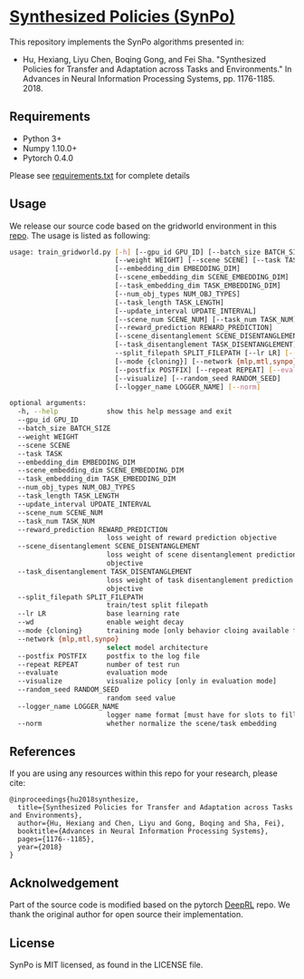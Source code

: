 # [**Syn**thesized **Po**licies (SynPo)](https://sites.google.com/view/neurips2018-synpo/home)

This repository implements the SynPo algorithms presented in:

- Hu, Hexiang, Liyu Chen, Boqing Gong, and Fei Sha. "Synthesized Policies for Transfer and Adaptation across Tasks and Environments." In Advances in Neural Information Processing Systems, pp. 1176-1185. 2018.

## Requirements

- Python 3+
- Numpy 1.10.0+
- Pytorch 0.4.0

Please see [requirements.txt](https://github.com/Sha-Lab/SynPo/blob/master/requirements.txt) for complete details

## Usage

We release our source code based on the gridworld environment in this [repo](https://github.com/Sha-Lab/gridworld). The usage is listed as following:

```bash
usage: train_gridworld.py [-h] [--gpu_id GPU_ID] [--batch_size BATCH_SIZE]
                          [--weight WEIGHT] [--scene SCENE] [--task TASK]
                          [--embedding_dim EMBEDDING_DIM]
                          [--scene_embedding_dim SCENE_EMBEDDING_DIM]
                          [--task_embedding_dim TASK_EMBEDDING_DIM]
                          [--num_obj_types NUM_OBJ_TYPES]
                          [--task_length TASK_LENGTH]
                          [--update_interval UPDATE_INTERVAL]
                          [--scene_num SCENE_NUM] [--task_num TASK_NUM]
                          [--reward_prediction REWARD_PREDICTION]
                          [--scene_disentanglement SCENE_DISENTANGLEMENT]
                          [--task_disentanglement TASK_DISENTANGLEMENT]
                          --split_filepath SPLIT_FILEPATH [--lr LR] [--wd]
                          [--mode {cloning}] [--network {mlp,mtl,synpo}]
                          [--postfix POSTFIX] [--repeat REPEAT] [--evaluate]
                          [--visualize] [--random_seed RANDOM_SEED]
                          [--logger_name LOGGER_NAME] [--norm]

optional arguments:
  -h, --help            show this help message and exit
  --gpu_id GPU_ID
  --batch_size BATCH_SIZE
  --weight WEIGHT
  --scene SCENE
  --task TASK
  --embedding_dim EMBEDDING_DIM
  --scene_embedding_dim SCENE_EMBEDDING_DIM
  --task_embedding_dim TASK_EMBEDDING_DIM
  --num_obj_types NUM_OBJ_TYPES
  --task_length TASK_LENGTH
  --update_interval UPDATE_INTERVAL
  --scene_num SCENE_NUM
  --task_num TASK_NUM
  --reward_prediction REWARD_PREDICTION
                        loss weight of reward prediction objective
  --scene_disentanglement SCENE_DISENTANGLEMENT
                        loss weight of scene disentanglement prediction
                        objective
  --task_disentanglement TASK_DISENTANGLEMENT
                        loss weight of task disentanglement prediction
                        objective
  --split_filepath SPLIT_FILEPATH
                        train/test split filepath
  --lr LR               base learning rate
  --wd                  enable weight decay
  --mode {cloning}      training mode [only behavior cloing available for now]
  --network {mlp,mtl,synpo}
                        select model architecture
  --postfix POSTFIX     postfix to the log file
  --repeat REPEAT       number of test run
  --evaluate            evaluation mode
  --visualize           visualize policy [only in evaluation mode]
  --random_seed RANDOM_SEED
                        random seed value
  --logger_name LOGGER_NAME
                        logger name format [must have for slots to fill]
  --norm                whether normalize the scene/task embedding
```

## References

If you are using any resources within this repo for your research, please cite:

```
@inproceedings{hu2018synthesize,
  title={Synthesized Policies for Transfer and Adaptation across Tasks and Environments},
  author={Hu, Hexiang and Chen, Liyu and Gong, Boqing and Sha, Fei},
  booktitle={Advances in Neural Information Processing Systems},
  pages={1176--1185},
  year={2018}
}
```

## Acknolwedgement
Part of the source code is modified based on the pytorch [DeepRL](https://github.com/ShangtongZhang/DeepRL) repo. We thank the original author for open source their implementation.

## License
SynPo is MIT licensed, as found in the LICENSE file.



